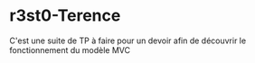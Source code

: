 # r3st0-Terence
C'est une suite de TP à faire pour un devoir afin de découvrir le fonctionnement du modèle MVC
